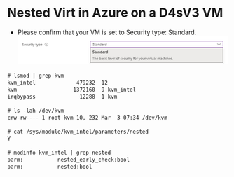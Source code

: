 # Nested Virt in Azure on a D4sV3 VM

- Please confirm that your VM is set to Security type: Standard.
![Nested Virt](Azure/Diagrams/5.png)

```
# lsmod | grep kvm
kvm_intel             479232  12
kvm                  1372160  9 kvm_intel
irqbypass              12288  1 kvm

# ls -lah /dev/kvm
crw-rw---- 1 root kvm 10, 232 Mar  3 07:34 /dev/kvm

# cat /sys/module/kvm_intel/parameters/nested
Y

# modinfo kvm_intel | grep nested
parm:           nested_early_check:bool
parm:           nested:bool
```
